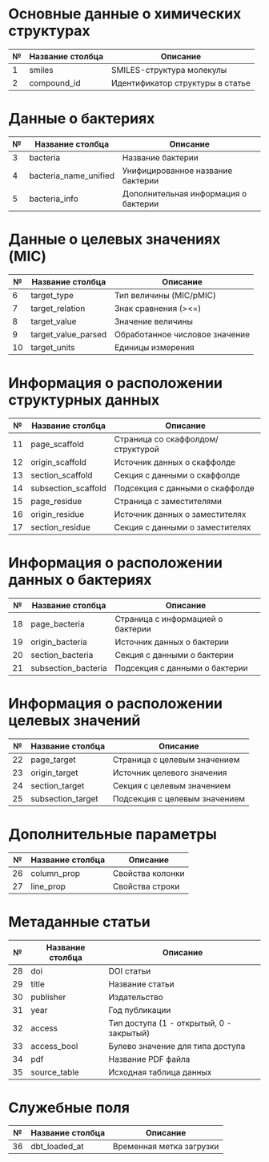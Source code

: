 # Основные данные о химических структурах
| № | Название столбца | Описание |
|---|-----------------|-----------|
| 1 | smiles | SMILES-структура молекулы |
| 2 | compound_id | Идентификатор структуры в статье |

# Данные о бактериях
| № | Название столбца | Описание |
|---|-----------------|-----------|
| 3 | bacteria | Название бактерии |
| 4 | bacteria_name_unified | Унифицированное название бактерии |
| 5 | bacteria_info | Дополнительная информация о бактерии |

# Данные о целевых значениях (MIC)
| № | Название столбца | Описание |
|---|-----------------|-----------|
| 6 | target_type | Тип величины (MIC/pMIC) |
| 7 | target_relation | Знак сравнения (><=) |
| 8 | target_value | Значение величины |
| 9 | target_value_parsed | Обработанное числовое значение |
| 10 | target_units | Единицы измерения |

# Информация о расположении структурных данных
| № | Название столбца | Описание |
|---|-----------------|-----------|
| 11 | page_scaffold | Страница со скаффолдом/структурой |
| 12 | origin_scaffold | Источник данных о скаффолде |
| 13 | section_scaffold | Секция с данными о скаффолде |
| 14 | subsection_scaffold | Подсекция с данными о скаффолде |
| 15 | page_residue | Страница с заместителями |
| 16 | origin_residue | Источник данных о заместителях |
| 17 | section_residue | Секция с данными о заместителях |

# Информация о расположении данных о бактериях
| № | Название столбца | Описание |
|---|-----------------|-----------|
| 18 | page_bacteria | Страница с информацией о бактерии |
| 19 | origin_bacteria | Источник данных о бактерии |
| 20 | section_bacteria | Секция с данными о бактерии |
| 21 | subsection_bacteria | Подсекция с данными о бактерии |

# Информация о расположении целевых значений
| № | Название столбца | Описание |
|---|-----------------|-----------|
| 22 | page_target | Страница с целевым значением |
| 23 | origin_target | Источник целевого значения |
| 24 | section_target | Секция с целевым значением |
| 25 | subsection_target | Подсекция с целевым значением |

# Дополнительные параметры
| № | Название столбца | Описание |
|---|-----------------|-----------|
| 26 | column_prop | Свойства колонки |
| 27 | line_prop | Свойства строки |

# Метаданные статьи
| № | Название столбца | Описание |
|---|-----------------|-----------|
| 28 | doi | DOI статьи |
| 29 | title | Название статьи |
| 30 | publisher | Издательство |
| 31 | year | Год публикации |
| 32 | access | Тип доступа (1 - открытый, 0 - закрытый) |
| 33 | access_bool | Булево значение для типа доступа |
| 34 | pdf | Название PDF файла |
| 35 | source_table | Исходная таблица данных |

# Служебные поля
| № | Название столбца | Описание |
|---|-----------------|-----------|
| 36 | dbt_loaded_at | Временная метка загрузки |
